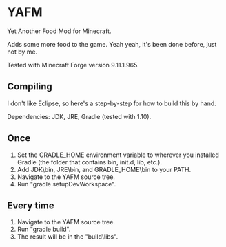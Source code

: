 YAFM
====

Yet Another Food Mod for Minecraft.

Adds some more food to the game.  Yeah yeah, it's been done before, just not by me.

Tested with Minecraft Forge version 9.11.1.965.

Compiling
---------

I don't like Eclipse, so here's a step-by-step for how to build this by hand.

Dependencies: JDK, JRE, Gradle (tested with 1.10).

Once
----
1. Set the GRADLE_HOME environment variable to wherever you installed Gradle (the folder that contains bin, init.d, lib, etc.).
2. Add JDK\bin, JRE\bin, and GRADLE_HOME\bin to your PATH.
3. Navigate to the YAFM source tree.
4. Run "gradle setupDevWorkspace".

Every time
----------
1. Navigate to the YAFM source tree.
2. Run "gradle build".
3. The result will be in the "build\libs".
